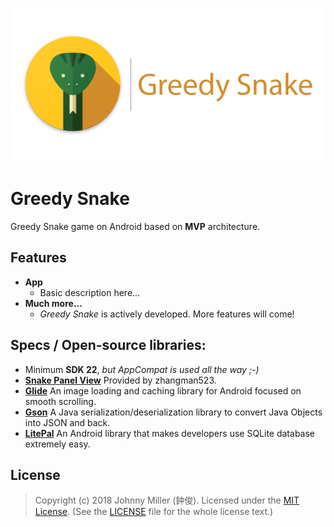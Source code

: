 ![Logo](https://raw.githubusercontent.com/johnnymillergh/MaterialLibrary/master/Greedy%20Snake%20App%20Assets/Greed%20Snake%20Feature%20Graphic.png)

# Greedy Snake

Greedy Snake game on Android based on **MVP** architecture.

## Features
- **App**
  - Basic description here...
- **Much more...**
  - *Greedy Snake* is actively developed. More features will come!

## Specs / Open-source libraries:

- Minimum **SDK 22**, _but AppCompat is used all the way ;-)_
- [**Snake Panel View**](https://github.com/zhangman523/AndroidGameSnake) Provided by zhangman523.
- [**Glide**](https://github.com/bumptech/glide) An image loading and caching library for Android focused on smooth scrolling.
- [**Gson**](https://github.com/google/gson) A Java serialization/deserialization library to convert Java Objects into JSON and back.
- [**LitePal**](https://github.com/LitePalFramework/LitePal) An Android library that makes developers use SQLite database extremely easy.

## License

> Copyright (c) 2018 Johnny Miller (鈡俊).
> Licensed under the [MIT License](https://opensource.org/licenses/MIT).
> (See the [LICENSE](https://github.com/johnnymillergh/GreedySnake/blob/master/LICENSE) file for the whole license text.)
